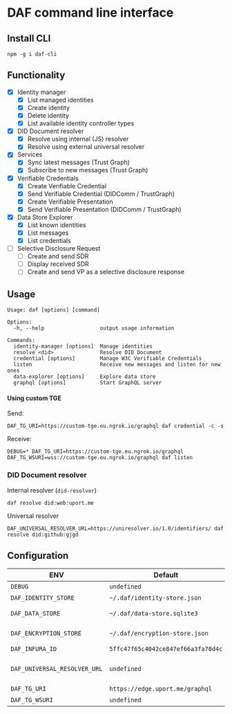 # DAF command line interface

## Install CLI

```
npm -g i daf-cli
```

## Functionality

- [x] Identity manager
  - [x] List managed identities
  - [x] Create identity
  - [x] Delete identity
  - [x] List available identity controller types
- [x] DID Document resolver
  - [x] Resolve using internal (JS) resolver
  - [x] Resolve using external universal resolver
- [x] Services
  - [x] Sync latest messages (Trust Graph)
  - [x] Subscribe to new messages (Trust Graph)
- [x] Verifiable Credentials
  - [x] Create Verifiable Credential
  - [x] Send Verifiable Credential (DIDComm / TrustGraph)
  - [x] Create Verifiable Presentation
  - [x] Send Verifiable Presentation (DIDComm / TrustGraph)
- [x] Data Store Explorer
  - [x] List known identities
  - [x] List messages
  - [x] List credentials
- [ ] Selective Disclosure Request
  - [ ] Create and send SDR
  - [ ] Display received SDR
  - [ ] Create and send VP as a selective disclosure response

## Usage

```
Usage: daf [options] [command]

Options:
  -h, --help                  output usage information

Commands:
  identity-manager [options]  Manage identities
  resolve <did>               Resolve DID Document
  credential [options]        Manage W3C Verifiable Credentials
  listen                      Receive new messages and listen for new ones
  data-explorer [options]     Explore data store
  graphql [options]           Start GraphQL server
```

#### Using custom TGE

Send:

```
DAF_TG_URI=https://custom-tge.eu.ngrok.io/graphql daf credential -c -s
```

Receive:

```
DEBUG=* DAF_TG_URI=https://custom-tge.eu.ngrok.io/graphql DAF_TG_WSURI=wss://custom-tge.eu.ngrok.io/graphql daf listen
```

### DID Document resolver

Internal resolver (`did-resolver`)

```
daf resolve did:web:uport.me
```

Universal resolver

```
DAF_UNIVERSAL_RESOLVER_URL=https://uniresolver.io/1.0/identifiers/ daf resolve did:github:gjgd
```

## Configuration

| ENV                          | Default                            | Description                                                                                               |
| ---------------------------- | ---------------------------------- | --------------------------------------------------------------------------------------------------------- |
| `DEBUG`                      | `undefined`                        | Use `*` to see all debug info. [More options](https://github.com/visionmedia/debug#environment-variables) |
| `DAF_IDENTITY_STORE`         | `~/.daf/identity-store.json`       | Identity keyPair storage                                                                                  |
| `DAF_DATA_STORE`             | `~/.daf/data-store.sqlite3`        | Sqlite3 database containing messages, credentials, presentations, etc.                                    |
| `DAF_ENCRYPTION_STORE`       | `~/.daf/encryption-store.json`     | Encryption keyPair storage. Used for DIDComm                                                              |
| `DAF_INFURA_ID`              | `5ffc47f65c4042ce847ef66a3fa70d4c` | Used for calls to the Ethereum blockchain                                                                 |
| `DAF_UNIVERSAL_RESOLVER_URL` | `undefined`                        | Example `https://uniresolver.io/1.0/identifiers/`. If not provided - will use internal resolver           |
| `DAF_TG_URI`                 | `https://edge.uport.me/graphql`    | Trust Graph Endpoint URL                                                                                  |
| `DAF_TG_WSURI`               | `undefined`                        | Trust Graph Endpoint WebSocket URL                                                                        |
